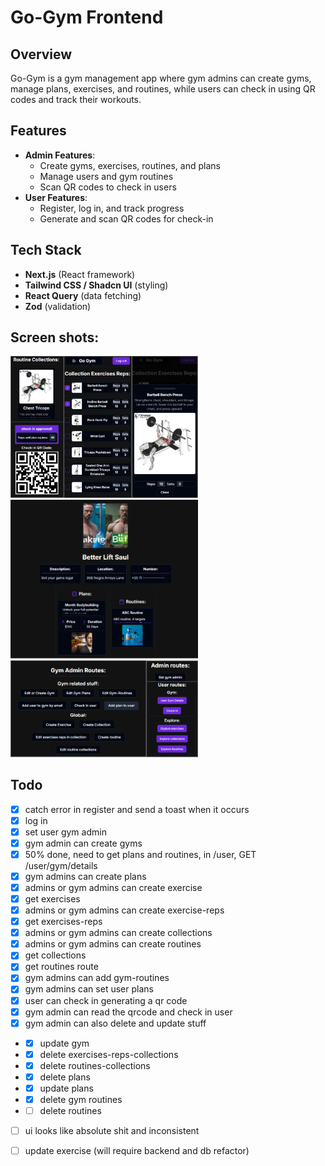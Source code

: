 
# Go-Gym Frontend

## Overview
Go-Gym is a gym management app where gym admins can create gyms, manage plans, exercises, and routines, while users can check in using QR codes and track their workouts.

## Features
- **Admin Features**:
  - Create gyms, exercises, routines, and plans
  - Manage users and gym routines
  - Scan QR codes to check in users
- **User Features**:
  - Register, log in, and track progress
  - Generate and scan QR codes for check-in

## Tech Stack
- **Next.js** (React framework)
- **Tailwind CSS / Shadcn UI** (styling)
- **React Query** (data fetching)
- **Zod** (validation)
## Screen shots:
<img src="./assets/ss1.png" alt="Gym Logo" width="300"/>
<img src="./assets/ss2.png" alt="Gym Logo" width="300"/>
<img src="./assets/ss3.png" alt="Gym Logo" width="300"/>

## Todo
- [x] catch error in register and send a toast when it occurs
- [x] log in 
- [x] set user gym admin 
- [x] gym admin can create gyms
- [x] 50% done, need to get plans and routines, in /user, GET /user/gym/details
- [x] gym admins can create plans
- [x] admins or gym admins can create exercise
- [X] get exercises
- [x] admins or gym admins can create exercise-reps
- [x] get exercises-reps
- [x] admins or gym admins can create collections
- [x] admins or gym admins can create routines
- [x] get collections
- [x] get routines route
- [x] gym admins can add gym-routines
- [x] gym admins can set user plans
- [x] user can check in generating a qr code
- [x] gym admin can read the qrcode and check in user
- [x] gym admin can also delete and update stuff 
- - [x] update gym
- - [x] delete exercises-reps-collections
- - [x] delete routines-collections 
- - [x] delete plans
- - [x] update plans
- - [x] delete gym routines
- - [ ] delete routines 
- [ ] ui looks like absolute shit and inconsistent
- [ ] update exercise (will require backend and db refactor)


